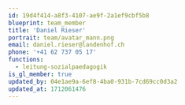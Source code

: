 ```yaml
---
id: 19d4f414-a8f3-4107-ae9f-2a1ef9cbf5b8
blueprint: team_member
title: 'Daniel Rieser'
portrait: team/avatar_mann.png
email: daniel.rieser@landenhof.ch
phone: '+41 62 737 05 17'
functions:
  - leitung-sozialpaedagogik
is_gl_member: true
updated_by: 04e1ae9a-6ef8-4ba0-931b-7cd69cc0d3a2
updated_at: 1712061476
---
```

